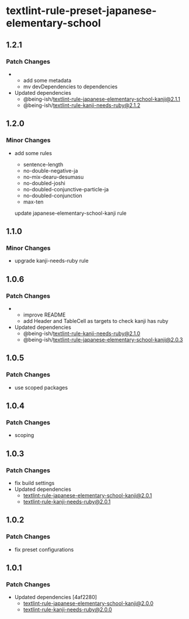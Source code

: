 # textlint-rule-preset-japanese-elementary-school

## 1.2.1

### Patch Changes

- - add some metadata
  - mv devDependencies to dependencies
- Updated dependencies
  - @being-ish/textlint-rule-japanese-elementary-school-kanji@2.1.1
  - @being-ish/textlint-rule-kanji-needs-ruby@2.1.2

## 1.2.0

### Minor Changes

- add some rules

  - sentence-length
  - no-double-negative-ja
  - no-mix-dearu-desumasu
  - no-doubled-joshi
  - no-doubled-conjunctive-particle-ja
  - no-doubled-conjunction
  - max-ten

  update japanese-elementary-school-kanji rule

## 1.1.0

### Minor Changes

- upgrade kanji-needs-ruby rule

## 1.0.6

### Patch Changes

- - improve README
  - add Header and TableCell as targets to check kanji has ruby
- Updated dependencies
  - @being-ish/textlint-rule-kanji-needs-ruby@2.1.0
  - @being-ish/textlint-rule-japanese-elementary-school-kanji@2.0.3

## 1.0.5

### Patch Changes

- use scoped packages

## 1.0.4

### Patch Changes

- scoping

## 1.0.3

### Patch Changes

- fix build settings
- Updated dependencies
  - textlint-rule-japanese-elementary-school-kanji@2.0.1
  - textlint-rule-kanji-needs-ruby@2.0.1

## 1.0.2

### Patch Changes

- fix preset configurations

## 1.0.1

### Patch Changes

- Updated dependencies [4af2280]
  - textlint-rule-japanese-elementary-school-kanji@2.0.0
  - textlint-rule-kanji-needs-ruby@2.0.0
